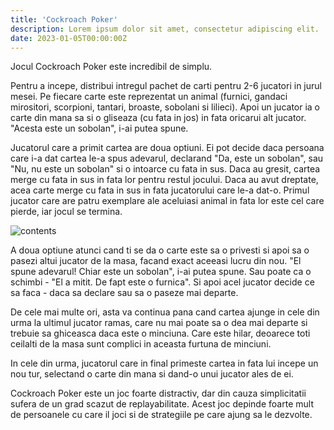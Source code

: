 ```yaml
---
title: 'Cockroach Poker'
description: Lorem ipsum dolor sit amet, consectetur adipiscing elit.
date: 2023-01-05T00:00:00Z
---
```


Jocul Cockroach Poker este incredibil de simplu. 

Pentru a incepe, distribui intregul pachet de carti pentru 2-6 jucatori in jurul mesei. Pe fiecare carte este reprezentat un animal (furnici, gandaci mirositori, scorpioni, tantari, broaste, sobolani si lilieci). Apoi un jucator ia o carte din mana sa si o gliseaza (cu fata in jos) in fata oricarui alt jucator. "Acesta este un sobolan", i-ai putea spune.

Jucatorul care a primit cartea are doua optiuni. Ei pot decide daca persoana care i-a dat cartea le-a spus adevarul, declarand "Da, este un sobolan", sau "Nu, nu este un sobolan" si o intoarce cu fata in sus. Daca au gresit, cartea merge cu fata in sus in fata lor pentru restul jocului. Daca au avut dreptate, acea carte merge cu fata in sus in fata jucatorului care le-a dat-o. Primul jucator care are patru exemplare ale aceluiasi animal in fata lor este cel care pierde, iar jocul se termina.


![contents](/assets/images/posts/cockroach-poker.jpg)


A doua optiune atunci cand ti se da o carte este sa o privesti si apoi sa o pasezi altui jucator de la masa, facand exact aceeasi lucru din nou. "El spune adevarul! Chiar este un sobolan", i-ai putea spune. Sau poate ca o schimbi - "El a mitit. De fapt este o furnica". Si apoi acel jucator decide ce sa faca - daca sa declare sau sa o paseze mai departe.

De cele mai multe ori, asta va continua pana cand cartea ajunge in cele din urma la ultimul jucator ramas, care nu mai poate sa o dea mai departe si trebuie sa ghiceasca daca este o minciuna. Care este hilar, deoarece toti ceilalti de la masa sunt complici in aceasta furtuna de minciuni.

In cele din urma, jucatorul care in final primeste cartea in fata lui incepe un nou tur, selectand o carte din mana si dand-o unui jucator ales de ei.

Cockroach Poker este un joc foarte distractiv, dar din cauza simplicitatii sufera de un grad scazut de replayabilitate. Acest joc depinde foarte mult de persoanele cu care il joci si de strategiile pe care ajung sa le dezvolte.